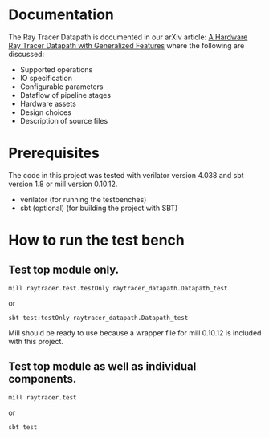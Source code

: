 
# Documentation
The Ray Tracer Datapath is documented in our arXiv article: [A
Hardware Ray Tracer Datapath with Generalized
Features](https://arxiv.org/abs/2409.06000) where the following are discussed:
- Supported operations
- IO specification
- Configurable parameters
- Dataflow of pipeline stages
- Hardware assets
- Design choices
- Description of source files

# Prerequisites
The code in this project was tested with verilator version 4.038 and sbt version 1.8 or mill version 0.10.12.
- verilator (for running the testbenches)
- sbt (optional) (for building the project with SBT)

# How to run the test bench
## Test top module only.
```
mill raytracer.test.testOnly raytracer_datapath.Datapath_test
``` 
or 
```
sbt test:testOnly raytracer_datapath.Datapath_test
```

Mill should be ready to use because a wrapper file for mill 0.10.12 is included with
this project. 

## Test top module as well as individual components.
```
mill raytracer.test
``` 
or 
```
sbt test
```
